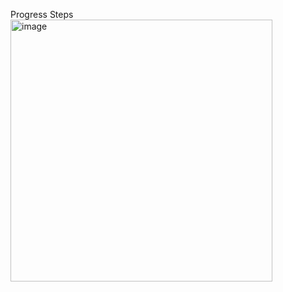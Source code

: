 Progress Steps
<img width="419" alt="image" src="https://github.com/nursematurhan/progressSteps/assets/94144190/6e5b506e-f51d-46ed-bf66-0c8e437772d3">
